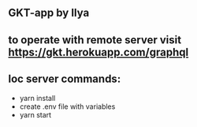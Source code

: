 ## GKT-app by Ilya
## to operate with remote server visit https://gkt.herokuapp.com/graphql  
## loc server commands:
* yarn install
* create .env file with variables
* yarn start
